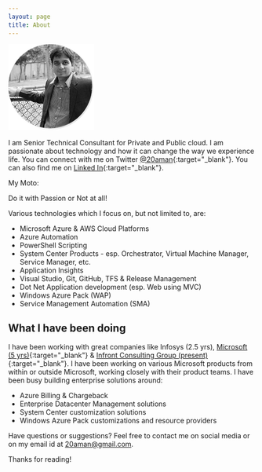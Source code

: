 ```yaml
---
layout: page
title: About
---
```

![This was taken during fall 2015.](/assets/AmanSharma175by175.png)

I am Senior Technical Consultant for Private and Public cloud. I am passionate about technology and how it can change the way we experience life. You can connect with me on Twitter [@20aman](https://twitter.com/20aman){:target="_blank"}. You can also find me on [Linked In](https://www.linkedin.com/in/20aman){:target="_blank"}.

My Moto:
<p class="message">
  Do it with Passion or Not at all!
</p>

Various technologies which I focus on, but not limited to, are:

* Microsoft Azure & AWS Cloud Platforms
* Azure Automation
* PowerShell Scripting
* System Center Products - esp. Orchestrator, Virtual Machine Manager, Service Manager, etc.
* Application Insights
* Visual Studio, Git, GitHub, TFS & Release Management
* Dot Net Application development (esp. Web using MVC)
* Windows Azure Pack (WAP)
* Service Management Automation (SMA)


## What I have been doing

I have been working with great companies like Infosys (2.5 yrs), [Microsoft (5 yrs)](http://www.microsoft.com){:target="_blank"} & [Infront Consulting Group (present)](http://www.infrontconsulting.com/){:target="_blank"}. I have been working on various Microsoft products from within or outside Microsoft, working closely with their product teams. I have been busy building enterprise solutions around:

* Azure Billing & Chargeback
* Enterprise Datacenter Management solutions
* System Center customization solutions
* Windows Azure Pack customizations and resource providers

Have questions or suggestions? Feel free to contact me on social media or on my email id at [20aman@gmail.com](mailto:20aman@gmail.com?subject=HarvestingClouds).

Thanks for reading!
